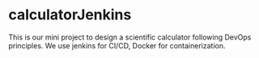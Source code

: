# calculatorJenkins
This is our mini project to design a scientific calculator following DevOps principles. We use jenkins for CI/CD, Docker for containerization. 
